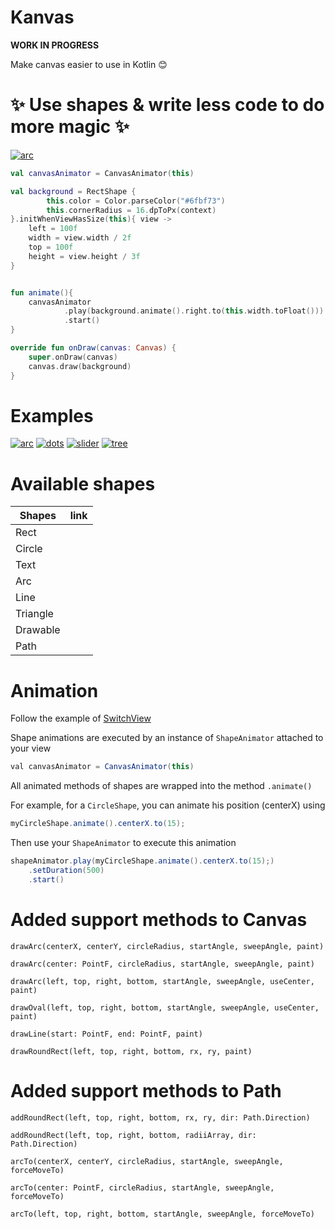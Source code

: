 # Kanvas

**WORK IN PROGRESS**

Make canvas easier to use in Kotlin 😊 

# ✨ Use shapes & write less code to do more magic ✨

[![arc](https://raw.githubusercontent.com/florent37/MyLittleCanvas/master/medias/example/sample_arc.gif)](https://github.com/florent37/MyLittleCanvas)

```kotlin
val canvasAnimator = CanvasAnimator(this)

val background = RectShape {
        this.color = Color.parseColor("#6fbf73")
        this.cornerRadius = 16.dpToPx(context)
}.initWhenViewHasSize(this){ view ->
    left = 100f
    width = view.width / 2f
    top = 100f
    height = view.height / 3f
}


fun animate(){
    canvasAnimator
            .play(background.animate().right.to(this.width.toFloat()))
            .start()
}

override fun onDraw(canvas: Canvas) {
    super.onDraw(canvas)
    canvas.draw(background)
}
```

# Examples


[![arc](https://raw.githubusercontent.com/florent37/MyLittleCanvas/master/medias/example/sample_arc.gif)](https://github.com/florent37/MyLittleCanvas)
[![dots](https://raw.githubusercontent.com/florent37/MyLittleCanvas/master/medias/example/dots_sample.gif)](https://github.com/florent37/MyLittleCanvas)
[![slider](https://raw.githubusercontent.com/florent37/MyLittleCanvas/master/medias/example/slider_sample.gif)](https://github.com/florent37/MyLittleCanvas)
[![tree](https://raw.githubusercontent.com/florent37/MyLittleCanvas/master/medias/example/sample_tree.gif)](https://github.com/florent37/MyLittleCanvas)

# Available shapes

| Shapes    | link       |
|-----------|------------|
| Rect      |            |
| Circle    |            |
| Text      |            |
| Arc       |            |
| Line      |            |
| Triangle  |            |
| Drawable  |            |
| Path      |            |

# Animation

Follow the example of [SwitchView](https://github.com/florent37/MyLittleCanvas/blob/master/app/src/main/java/canvastoolbox/florent37/github/com/canvastoolbox/views/SwitchView.java)

Shape animations are executed by an instance of `ShapeAnimator` attached to your view

```java
val canvasAnimator = CanvasAnimator(this)
```

All animated methods of shapes are wrapped into the method `.animate()`

For example, for a `CircleShape`, you can animate his position (centerX) using
```java
myCircleShape.animate().centerX.to(15);
```

Then use your `ShapeAnimator` to execute this animation

```java
shapeAnimator.play(myCircleShape.animate().centerX.to(15);)
    .setDuration(500)
    .start()
```


# Added support methods to Canvas

`drawArc(centerX, centerY, circleRadius, startAngle, sweepAngle, paint)`

`drawArc(center: PointF, circleRadius, startAngle, sweepAngle, paint)`

`drawArc(left, top, right, bottom, startAngle, sweepAngle, useCenter, paint)`

`drawOval(left, top, right, bottom, startAngle, sweepAngle, useCenter, paint)`

`drawLine(start: PointF, end: PointF, paint)`

`drawRoundRect(left, top, right, bottom, rx, ry, paint)`


# Added support methods to Path

`addRoundRect(left, top, right, bottom, rx, ry, dir: Path.Direction) `

`addRoundRect(left, top, right, bottom, radiiArray, dir: Path.Direction)`

`arcTo(centerX, centerY, circleRadius, startAngle, sweepAngle, forceMoveTo)`

`arcTo(center: PointF, circleRadius, startAngle, sweepAngle, forceMoveTo)`

`arcTo(left, top, right, bottom, startAngle, sweepAngle, forceMoveTo)`
